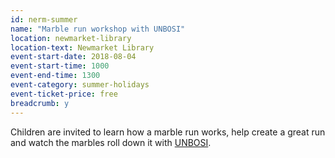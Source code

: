 ```yaml
---
id: nerm-summer
name: "Marble run workshop with UNBOSI"
location: newmarket-library
location-text: Newmarket Library
event-start-date: 2018-08-04
event-start-time: 1000
event-end-time: 1300
event-category: summer-holidays
event-ticket-price: free
breadcrumb: y
---
```


Children are invited to learn how a marble run works, help create a great run and watch the marbles roll down it with [UNBOSI](http://www.unbosi.org/).

